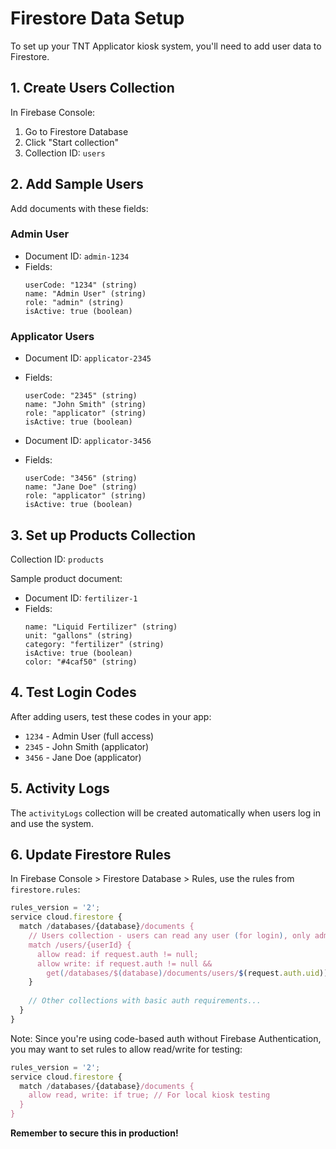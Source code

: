 # Firestore Data Setup

To set up your TNT Applicator kiosk system, you'll need to add user data to Firestore.

## 1. Create Users Collection

In Firebase Console:
1. Go to Firestore Database
2. Click "Start collection"
3. Collection ID: `users`

## 2. Add Sample Users

Add documents with these fields:

### Admin User
- Document ID: `admin-1234`
- Fields:
  ```
  userCode: "1234" (string)
  name: "Admin User" (string)
  role: "admin" (string)
  isActive: true (boolean)
  ```

### Applicator Users
- Document ID: `applicator-2345`
- Fields:
  ```
  userCode: "2345" (string)
  name: "John Smith" (string)
  role: "applicator" (string)
  isActive: true (boolean)
  ```

- Document ID: `applicator-3456`
- Fields:
  ```
  userCode: "3456" (string)
  name: "Jane Doe" (string)
  role: "applicator" (string)
  isActive: true (boolean)
  ```

## 3. Set up Products Collection

Collection ID: `products`

Sample product document:
- Document ID: `fertilizer-1`
- Fields:
  ```
  name: "Liquid Fertilizer" (string)
  unit: "gallons" (string)
  category: "fertilizer" (string)
  isActive: true (boolean)
  color: "#4caf50" (string)
  ```

## 4. Test Login Codes

After adding users, test these codes in your app:
- `1234` - Admin User (full access)
- `2345` - John Smith (applicator)
- `3456` - Jane Doe (applicator)

## 5. Activity Logs

The `activityLogs` collection will be created automatically when users log in and use the system.

## 6. Update Firestore Rules

In Firebase Console > Firestore Database > Rules, use the rules from `firestore.rules`:

```javascript
rules_version = '2';
service cloud.firestore {
  match /databases/{database}/documents {
    // Users collection - users can read any user (for login), only admins can write
    match /users/{userId} {
      allow read: if request.auth != null;
      allow write: if request.auth != null && 
        get(/databases/$(database)/documents/users/$(request.auth.uid)).data.role == 'admin';
    }
    
    // Other collections with basic auth requirements...
  }
}
```

Note: Since you're using code-based auth without Firebase Authentication, you may want to set rules to allow read/write for testing:

```javascript
rules_version = '2';
service cloud.firestore {
  match /databases/{database}/documents {
    allow read, write: if true; // For local kiosk testing
  }
}
```

**Remember to secure this in production!**